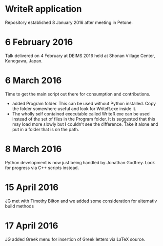 # WriteR application 

Repository established 8 January 2016 after meeting in Petone.


# 6 February 2016

Talk delivered on 4 February at DEIMS 2016 held at Shonan Village Center, Kanegawa, Japan.

# 6 March 2016

Time to get the main script out there for consumption and contributions.
- added Program folder. This can be used without Python installed. Copy the folder somewhere useful and look for WriteR.exe inside it.
- The wholly self contained executable called WriteR.exe can be used instead of the set of files in the Program folder. It is suggested that this may load more slowly but I couldn't see the difference. Take it alone and put in a folder that is on the path.



# 8 March 2016

Python development is now  just being handled by Jonathan Godfrey. Look for progress via C++ scripts instead.

# 15 April 2016

JG met with Timothy Bilton and we added some consideration for alternativ build methods

# 17 April 2016

JG added Greek menu for insertion of Greek letters via LaTeX source.

